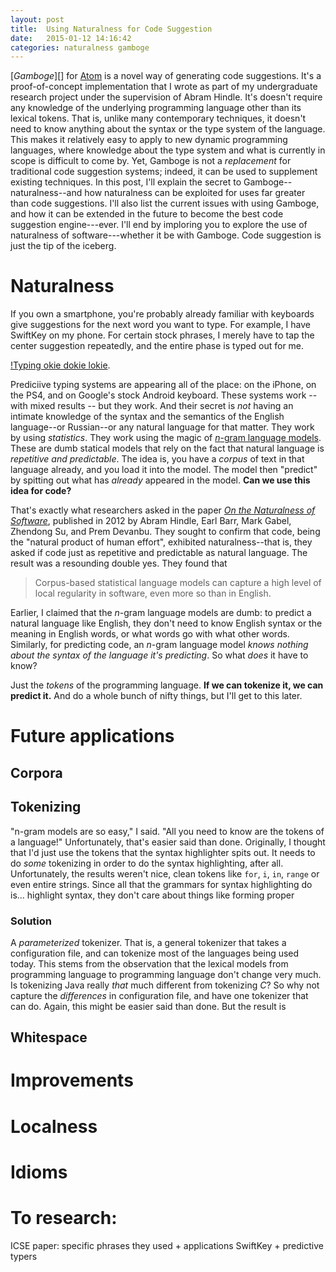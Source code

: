 ```yaml
---
layout: post
title:  Using Naturalness for Code Suggestion
date:   2015-01-12 14:16:42
categories: naturalness gamboge
---
```


[*Gamboge*][] for [Atom][] is a novel way of generating code
suggestions. It's a proof-of-concept implementation that I wrote as part
of my undergraduate research project under the supervision of Abram
Hindle. It's doesn't require any knowledge of the underlying programming
language other than its lexical tokens. That is, unlike many
contemporary techniques, it doesn't need to know anything about the
syntax <!--footnote here--> or the type system of the language. This
makes it relatively easy to apply to new dynamic programming languages,
where knowledge about the type system and what is currently in scope is
difficult to come by. Yet, Gamboge is not a *replacement* for
traditional code suggestion systems; indeed, it can be used to
supplement existing techniques. In this post, I'll explain the secret to
Gamboge--naturalness--and how naturalness can be exploited for uses far
greater than code suggestions. I'll also list the current issues with
using Gamboge, and how it can be extended in the future to become the
best code suggestion engine---ever. I'll end by imploring you to explore
the use of naturalness of software---whether it be with Gamboge. Code
suggestion is just the tip of the iceberg.

# Naturalness

If you own a smartphone, you're probably already familiar with keyboards
give suggestions for the next word you want to type. For example,
I have SwiftKey on my phone. For certain stock phrases, I merely have to
tap the center suggestion repeatedly, and the entire phase is typed out
for me.

<!-- TODO: get a screenshot. Don't goad it. -->

[!Typing okie dokie lokie]({{baseurl}}/assets/okie-dokie-lokie.gif).
 
Prediciive typing systems are appearing all of the place: on the iPhone,
on the PS4, and on Google's stock Android keyboard. These systems work
-- with mixed results -- but they work. And their secret is *not* having
an intimate knowledge of the syntax and the semantics of the English
language--or Russian--or any natural language for that matter. They work
by using *statistics*. They work using the magic of [*n*-gram language
models][ngrams]. These are dumb statical models that rely on the fact
that natural language is *repetitive and predictable*. The idea is, you
have a *corpus* of text in that language already, and you load it into
the model. The model then "predict" by spitting out what has *already*
appeared in the model. **Can we use this idea for code?**

That's exactly what researchers asked in the paper [*On the Naturalness
of Software*][Naturalness], published in 2012 by Abram Hindle, Earl
Barr, Mark Gabel, Zhendong Su, and Prem Devanbu. They sought to confirm
that code, being the "natural product of human effort", exhibited
naturalness--that is, they asked if code just as repetitive and
predictable as natural language. The result was a resounding double yes.
They found that

> Corpus-based statistical language models can capture a high level of
local regularity in software, even more so than in English.

<!-- place figure here -->

Earlier, I claimed that the *n*-gram language models are dumb: to
predict a natural language like English, they don't need to know English
syntax or the meaning in English words, or what words go with what other
words. Similarly, for predicting code, an *n*-gram language model *knows
nothing about the syntax of the language it's predicting*. So what
*does* it have to know?

Just the *tokens* of the programming language. **If we can tokenize it, we
can predict it.** And do a whole bunch of nifty things, but I'll get to
this later.


# Future applications

## Corpora


## Tokenizing

"n-gram models are so easy," I said. "All you need to know are the tokens
of a language!" Unfortunately, that's easier said than done. Originally,
I thought that I'd just use the tokens that the syntax highlighter spits
out. It needs to do *some* tokenizing in order to do the syntax
highlighting, after all. Unfortunately, the results weren't nice, clean
tokens like `for`, `i`, `in`, `range` or even entire strings. Since all
that the grammars for syntax highlighting do is... highlight syntax,
they don't care about things like forming proper 

### Solution

A *parameterized* tokenizer. That is, a general tokenizer that takes
a configuration file, and can tokenize most of the languages being used
today. This stems from the observation that the lexical models from
programming language to programming language don't change very much. Is
tokenizing Java really *that* much different from tokenizing *C*? So why
not capture the *differences* in configuration file, and have one
tokenizer that can do. Again, this might be easier said than done. But
the result is

## Whitespace

# Improvements

# Localness

# Idioms


[Naturalness]: http://macbeth.cs.ucdavis.edu/natural.pdf
[UnnaturalCode]: https://github.com/orezpraw/unnaturalcode
[MITLM]: https://code.google.com/p/mitlm/
[Abram]: https://www.youtube.com/watch?v=5LicSW5nNd8
[Hindle]:  http://softwareprocess.es/
[GHTorrent]: http://ghtorrent.org/
[Atom]: https://atom.io/packages/gamboge
[NLP]: http://en.wikipedia.org/wiki/Natural_language_processing
[ngrams]: http://en.wikipedia.org/wiki/N-gram#n-gram_models

# To research:

ICSE paper: specific phrases they used + applications
SwiftKey + predictive typers



